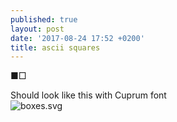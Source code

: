 ```yaml
---
published: true
layout: post
date: '2017-08-24 17:52 +0200'
title: ascii squares
---
```

■□

Should look like this with Cuprum font  
![boxes.svg]({{site.baseurl}}/media/boxes.svg)

